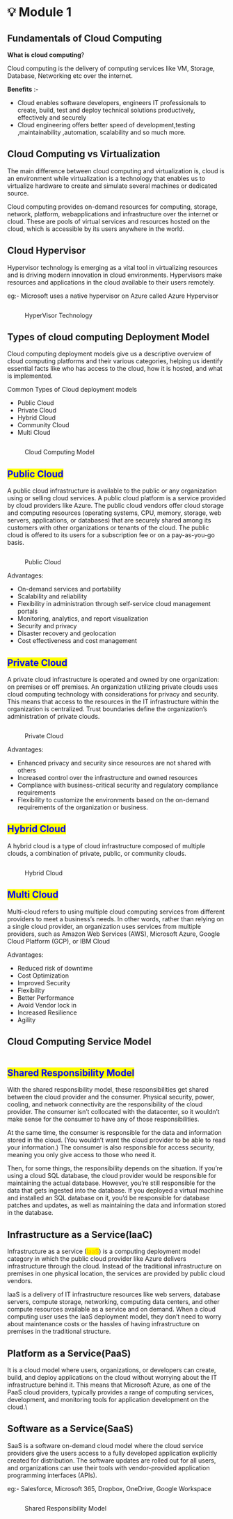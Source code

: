 # 💡 Module 1

## Fundamentals of Cloud Computing

**What is cloud computing**?

Cloud computing is the delivery of computing services like VM, Storage, Database, Networking etc over the internet.

**Benefits** :-

* Cloud enables software developers, engineers IT professionals to create, build, test and deploy technical solutions productively, effectively and securely
* Cloud engineering offers better speed of development,testing ,maintainability ,automation, scalability and so much more.

## **Cloud Computing vs Virtualization**&#x20;

The main difference between cloud computing and virtualization is, cloud is an environment while virtualization is a technology that enables us to virtualize hardware to create and simulate several machines or dedicated source.

Cloud computing provides on-demand resources for computing, storage, network, platform, webapplications and infrastructure over the internet or cloud. These are pools of virtual services and resources hosted on the cloud, which is accessible by its users anywhere in the world.

## Cloud Hypervisor&#x20;

Hypervisor technology is emerging as a vital tool in virtualizing resources and is driving modern innovation in cloud environments. Hypervisors make resources and applications in the cloud available to their users remotely.

eg:- Microsoft uses a native hypervisor on Azure called Azure Hypervisor

<figure><img src="../.gitbook/assets/image (3) (1) (1) (1).png" alt=""><figcaption><p>HyperVisor Technology</p></figcaption></figure>

## Types of cloud computing Deployment Model&#x20;

Cloud computing deployment models give us a descriptive overview of cloud computing platforms and their various categories, helping us identify essential facts like who has access to the cloud, how it is hosted, and what is implemented.

Common Types of Cloud deployment models&#x20;

* Public Cloud&#x20;
* Private Cloud&#x20;
* Hybrid Cloud&#x20;
* Community Cloud&#x20;
* Multi Cloud&#x20;

<figure><img src="../.gitbook/assets/image (1) (1) (1) (1) (1).png" alt=""><figcaption><p>Cloud Computing Model</p></figcaption></figure>

## <mark style="color:blue;">Public Cloud</mark>

A public cloud infrastructure is available to the public or any organization using or selling cloud services. A public cloud platform is a service provided by cloud providers like Azure. The public cloud vendors offer cloud storage and computing resources (operating systems, CPU, memory, storage, web servers, applications, or databases) that are securely shared among its customers with other organizations or tenants of the cloud. The public cloud is offered to its users for a subscription fee or on a pay-as-you-go basis.

<figure><img src="../.gitbook/assets/image (3) (1) (1) (1) (1).png" alt=""><figcaption><p>Public Cloud</p></figcaption></figure>

Advantages:&#x20;

* On-demand services and portability
* Scalability and reliability
* Flexibility in administration through self-service cloud management portals
* Monitoring, analytics, and report visualization
* Security and privacy
* Disaster recovery and geolocation
* Cost effectiveness and cost management

## <mark style="color:blue;">Private Cloud</mark>

A private cloud infrastructure is operated and owned by one organization: on premises or off premises. An organization utilizing private clouds uses cloud computing technology with considerations for privacy and security. This means that access to the resources in the IT infrastructure within the organization is centralized. Trust boundaries define the organization’s administration of private clouds.

<figure><img src="../.gitbook/assets/image (4) (1) (1) (1).png" alt=""><figcaption><p>Private Cloud </p></figcaption></figure>

Advantages:

* Enhanced privacy and security since resources are not shared with others
* Increased control over the infrastructure and owned resources
* Compliance with business-critical security and regulatory compliance requirements
* Flexibility to customize the environments based on the on-demand requirements of the organization or business.

## <mark style="color:blue;">Hybrid Cloud</mark>

A hybrid cloud is a type of cloud infrastructure composed of multiple clouds, a combination of private, public, or community clouds.

<figure><img src="../.gitbook/assets/image (5) (1) (1) (1).png" alt=""><figcaption><p>Hybrid Cloud </p></figcaption></figure>

## <mark style="color:blue;">Multi Cloud</mark>

Multi-cloud refers to using multiple cloud computing services from different providers to meet a business’s needs. In other words, rather than relying on a single cloud provider, an organization uses services from multiple providers, such as Amazon Web Services (AWS), Microsoft Azure, Google Cloud Platform (GCP), or IBM Cloud

Advantages:

* Reduced risk of downtime
* Cost Optimization&#x20;
* Improved Security&#x20;
* Flexibility&#x20;
* Better Performance&#x20;
* Avoid Vendor lock in&#x20;
* Increased Resilience
* Agility&#x20;

## Cloud Computing Service Model&#x20;

<figure><img src="../.gitbook/assets/image (6) (1) (1) (1).png" alt=""><figcaption></figcaption></figure>

## <mark style="color:blue;">Shared Responsibility Model</mark>&#x20;

With the shared responsibility model, these responsibilities get shared between the cloud provider and the consumer. Physical security, power, cooling, and network connectivity are the responsibility of the cloud provider. The consumer isn’t collocated with the datacenter, so it wouldn’t make sense for the consumer to have any of those responsibilities.

At the same time, the consumer is responsible for the data and information stored in the cloud. (You wouldn’t want the cloud provider to be able to read your information.) The consumer is also responsible for access security, meaning you only give access to those who need it.

Then, for some things, the responsibility depends on the situation. If you’re using a cloud SQL database, the cloud provider would be responsible for maintaining the actual database. However, you’re still responsible for the data that gets ingested into the database. If you deployed a virtual machine and installed an SQL database on it, you’d be responsible for database patches and updates, as well as maintaining the data and information stored in the database.

## Infrastructure as a Service(IaaC)

Infrastructure as a service (<mark style="color:orange;">IaaS</mark>) is a computing deployment model category in which the public cloud provider like Azure delivers infrastructure through the cloud. Instead of the traditional infrastructure on premises in one physical location, the services are provided by public cloud vendors.

IaaS is a delivery of IT infrastructure resources like web servers, database servers, compute storage, networking, computing data centers, and other compute resources available as a service and on demand. When a cloud computing user uses the IaaS deployment model, they don’t need to worry about maintenance costs or the hassles of having infrastructure on premises in the traditional structure.

## Platform as a Service(PaaS)

It is a cloud model where users, organizations, or developers can create, build, and deploy applications on the cloud without worrying about the IT infrastructure behind it. This means that Microsoft Azure, as one of the PaaS cloud providers, typically provides a range of computing services, development, and monitoring tools for application development on the cloud.\


## Software as a Service(SaaS)

SaaS is a software on-demand cloud model where the cloud service providers give the users access to a fully developed application explicitly created for distribution. The software updates are rolled out for all users, and organizations can use their tools with vendor-provided application programming interfaces (APIs).

eg:- Salesforce, Microsoft 365, Dropbox, OneDrive, Google Workspace

<figure><img src="../.gitbook/assets/image (7) (1) (1) (1).png" alt=""><figcaption><p>Shared Responsibility Model </p></figcaption></figure>
